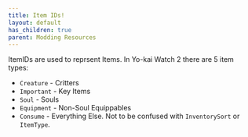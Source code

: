 ```yaml
---
title: Item IDs!
layout: default
has_children: true
parent: Modding Resources
---
```


ItemIDs are used to reprsent Items. In Yo-kai Watch 2 there are 5 item types:
* `Creature` - Critters
* `Important` - Key Items
* `Soul` - Souls
* `Equipment` - Non-Soul Equippables
* `Consume` - Everything Else.
Not to be confused with `InventorySort` or `ItemType`.
